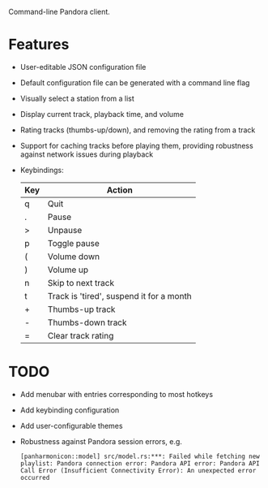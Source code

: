Command-line Pandora client.

# Features
* User-editable JSON configuration file
* Default configuration file can be generated with a command line flag
* Visually select a station from a list
* Display current track, playback time, and volume
* Rating tracks (thumbs-up/down), and removing the rating from a track
* Support for caching tracks before playing them, providing robustness against network issues during playback
* Keybindings:

  | Key | Action |
  | --- | ------ |
  | q | Quit |
  | . | Pause |
  | > | Unpause |
  | p | Toggle pause |
  | ( | Volume down |
  | ) | Volume up |
  | n | Skip to next track |
  | t | Track is 'tired', suspend it for a month |
  | + | Thumbs-up track |
  | - | Thumbs-down track |
  | = | Clear track rating |

# TODO
* Add menubar with entries corresponding to most hotkeys
* Add keybinding configuration
* Add user-configurable themes
* Robustness against Pandora session errors, e.g.

  ```
  [panharmonicon::model] src/model.rs:***: Failed while fetching new playlist: Pandora connection error: Pandora API error: Pandora API Call Error (Insufficient Connectivity Error): An unexpected error occurred
  ```
